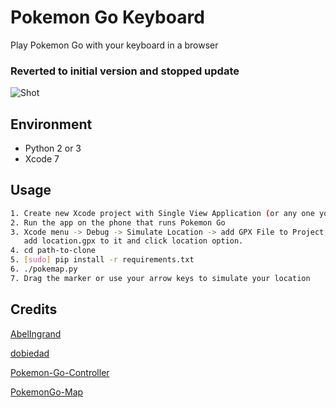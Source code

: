 # Pokemon Go Keyboard

Play Pokemon Go with your keyboard in a browser

### Reverted to initial version and stopped update

![Shot](assets/shot.png)

Environment
------------
- Python 2 or 3
- Xcode 7

Usage
------------
```bash
1. Create new Xcode project with Single View Application (or any one you like)
2. Run the app on the phone that runs Pokemon Go
3. Xcode menu -> Debug -> Simulate Location -> add GPX File to Project,
   add location.gpx to it and click location option.
4. cd path-to-clone
5. [sudo] pip install -r requirements.txt
6. ./pokemap.py
7. Drag the marker or use your arrow keys to simulate your location
```

Credits
------------
[AbelIngrand](https://github.com/AbelIngrand)

[dobiedad](https://github.com/dobiedad)

[Pokemon-Go-Controller](https://github.com/kahopoon/Pokemon-Go-Controller)

[PokemonGo-Map](https://github.com/AHAAAAAAA/PokemonGo-Map)
